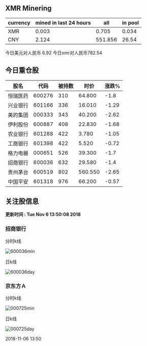 ## XMR Minering

|currency|mined in last 24 hours|all|in pool|
|---|---|---|---|
|XMR|0.003|0.705|0.034|
|CNY|2.124|551.856|26.54|

今日美元对人民币 6.92	今日xmr对人民币782.54


## 今日重仓股 

|股名|代码|被持数|时价|涨跌%|
|---|---|---|---|---|
|恒瑞医药|600276|310|64.800|-1.8|
|兴业银行|601166|336|16.010|-1.29|
|美的集团|000333|343|40.200|-2.62|
|伊利股份|600887|408|22.830|-1.68|
|农业银行|601288|422|3.780|-1.05|
|工商银行|601398|422|5.520|-0.72|
|格力电器|000651|526|39.300|-1.7|
|招商银行|600036|632|29.580|-1.4|
|贵州茅台|600519|802|560.550|-2.65|
|中国平安|601318|976|66.200|-0.57|

## 关注股信息
**更新时间 : Tue Nov  6 13:50:08 2018**
### 招商银行 
分时k线

![600036min](http://image.sinajs.cn/newchart/min/n/sh600036.gif)

日k线

![600036day](http://image.sinajs.cn/newchart/daily/n/sh600036.gif)

### 京东方Ａ 
分时k线

![000725min](http://image.sinajs.cn/newchart/min/n/sz000725.gif)

日k线

![000725day](http://image.sinajs.cn/newchart/daily/n/sz000725.gif)

2018-11-06 13:50